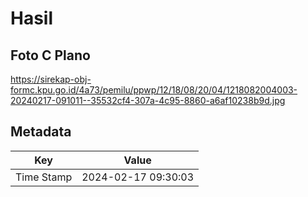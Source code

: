 # Hasil

## Foto C Plano

https://sirekap-obj-formc.kpu.go.id/4a73/pemilu/ppwp/12/18/08/20/04/1218082004003-20240217-091011--35532cf4-307a-4c95-8860-a6af10238b9d.jpg


## Metadata

| Key        | Value               |
| ---------- | ------------------- |
| Time Stamp | 2024-02-17 09:30:03 |



